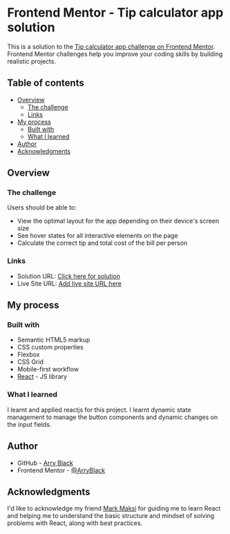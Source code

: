 # Frontend Mentor - Tip calculator app solution

This is a solution to the [Tip calculator app challenge on Frontend Mentor](https://www.frontendmentor.io/challenges/tip-calculator-app-ugJNGbJUX). Frontend Mentor challenges help you improve your coding skills by building realistic projects.

## Table of contents

- [Overview](#overview)
  - [The challenge](#the-challenge)
  - [Links](#links)
- [My process](#my-process)
  - [Built with](#built-with)
  - [What I learned](#what-i-learned)
- [Author](#author)
- [Acknowledgments](#acknowledgments)


## Overview

### The challenge

Users should be able to:

- View the optimal layout for the app depending on their device's screen size
- See hover states for all interactive elements on the page
- Calculate the correct tip and total cost of the bill per person


### Links

- Solution URL: [Click here for solution](https://github.com/ArryBlack/Tip-Calculator-React)
- Live Site URL: [Add live site URL here](https://your-live-site-url.com)

## My process

### Built with

- Semantic HTML5 markup
- CSS custom properties
- Flexbox
- CSS Grid
- Mobile-first workflow
- [React](https://reactjs.org/) - JS library



### What I learned

I learnt and applied reactjs for this project. I learnt dynamic state management to manage the button components and dynamic changes on the input fields.



## Author

- GitHub - [Arry Black](https://github.com/ArryBlack)
- Frontend Mentor - [@ArryBlack](https://www.frontendmentor.io/profile/ArryBlack)


## Acknowledgments

I'd like to acknowledge my friend [Mark Maksi](https://github.com/mmaksi) for guiding me to learn React and helping me to understand the basic structure and mindset of solving problems with React, along with best practices.

